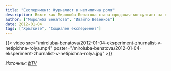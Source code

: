 ```yaml
---
title: "Експеримент: Журналист в нетипична роля"
description: Вижте как Миролюба Бенатова стана продавач-консултант за един ден
author: ["Миролюба Бенатова", "Ивайло Везенков"]
date: 2012-01-04
tags: ["Хрътките", "Социален експеримент"]
---
```


{{< video src="/miroluba-benatova/2012-01-04-eksperiment-zhurnalist-v-netipichna-rolya.mp4" poster="/miroluba-benatova/2012-01-04-eksperiment-zhurnalist-v-netipichna-rolya.jpg" >}}

*Източник: [bTV](https://www.btv.bg/shows/hratkite/videos/eksperimentat/eksperiment-zhurnalist-v-netipichna-rolya.html)*
